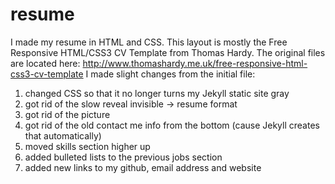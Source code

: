 # resume
I made my resume in HTML and CSS. This layout is mostly the Free Responsive HTML/CSS3 CV Template from Thomas Hardy. The original files are located here: http://www.thomashardy.me.uk/free-responsive-html-css3-cv-template
I made slight changes from the initial file: 

1. changed CSS so that it no longer turns my Jekyll static site gray
2. got rid of the slow reveal invisible -> resume format
3. got rid of the picture
4. got rid of the old contact me info from the bottom (cause Jekyll creates that automatically)
5. moved skills section higher up
6. added bulleted lists to the previous jobs section
7. added new links to my github, email address and website
